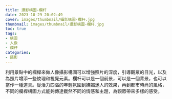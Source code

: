 ```yaml
---
title: 攝影構圖-欄杆
date: 2023-10-29 20:02:49
cover: images/thumbnail/攝影構圖-欄杆.jpg
thumbnail: images/thumbnail/攝影構圖-欄杆.jpg
toc: true
tags:
- 構圖
- 人像
- 欄杆
categories:
- 攝影
---
```


利用景點中的欄桿來做人像攝影構圖可以增強照片的深度，引導觀眾的目光，以及為照片增添一些紋理和視覺元素。欄杆可以是一個前景，可以是一個背景，也可以當作一種道具。從活力四溢的年輕氛圍到嫵媚迷人的效果，再到都市時尚的風格，不同的欄桿構圖方式能夠傳達截然不同的情感和主題，為觀眾帶來多樣的感受。

<!-- more -->
